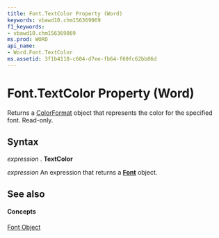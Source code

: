 ```yaml
---
title: Font.TextColor Property (Word)
keywords: vbawd10.chm156369069
f1_keywords:
- vbawd10.chm156369069
ms.prod: WORD
api_name:
- Word.Font.TextColor
ms.assetid: 3f1b4118-c604-d7ee-fb64-f60fc62bb86d
---
```



# Font.TextColor Property (Word)

Returns a [ColorFormat](colorformat-object-word.md) object that represents the color for the specified font. Read-only.


## Syntax

 _expression_ . **TextColor**

 _expression_ An expression that returns a **[Font](font-object-word.md)** object.


## See also


#### Concepts


[Font Object](font-object-word.md)

